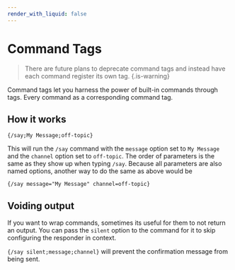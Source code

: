 ```yaml
---
render_with_liquid: false
---
```


# Command Tags

> There are future plans to deprecate command tags and instead have each command register its own tag. {.is-warning}

Command tags let you harness the power of built-in commands through tags. Every command as a corresponding command tag.

## How it works

`{/say;My Message;off-topic}`

This will run the `/say` command with the `message` option set to `My Message` and the `channel` option set to `off-topic`. The order of parameters is the same as they show up when typing `/say`. Because all parameters are also named options, another way to do the same as above would be

`{/say message="My Message" channel=off-topic}`

## Voiding output

If you want to wrap commands, sometimes its useful for them to not return an output. You can pass the `silent` option to the command for it to skip configuring the responder in context.

`{/say silent;message;channel}` will prevent the confirmation message from being sent.
